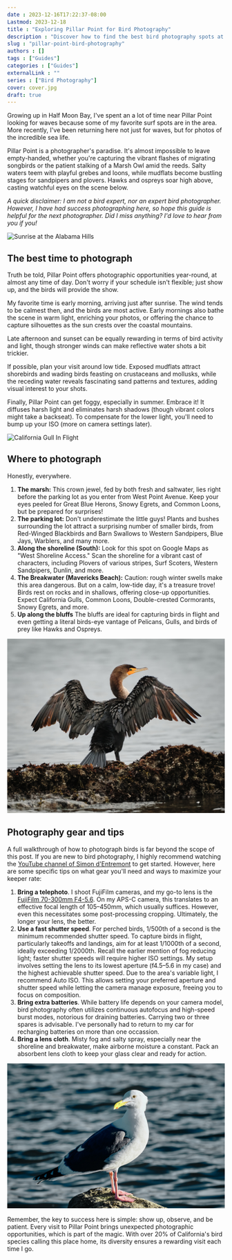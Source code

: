 ```yaml
---
date : 2023-12-16T17:22:37-08:00
Lastmod: 2023-12-18
title : "Exploring Pillar Point for Bird Photography"
description : "Discover how to find the best bird photography spots at Pillar Point, with tips for equipment and timing."
slug : "pillar-point-bird-photography"
authors : []
tags : ["Guides"]
categories : ["Guides"]
externalLink : ""
series : ["Bird Photography"]
cover: cover.jpg
draft: true
---
```


Growing up in Half Moon Bay, I've spent an a lot of time near Pillar Point looking for waves because some of my favorite surf spots are in the area. More recently, I've been returning here not just for waves, but for photos of the incredible sea life.

Pillar Point is a photographer's paradise. It's almost impossible to leave empty-handed, whether you're capturing the vibrant flashes of migrating songbirds or the patient stalking of a Marsh Owl amid the reeds. Salty waters teem with playful grebes and loons, while mudflats become bustling stages for sandpipers and plovers. Hawks and ospreys soar high above, casting watchful eyes on the scene below.

*A quick disclaimer: I am not a bird expert, nor an expert bird photographer. However, I have had success photographing here, so hope this guide is helpful for the next photographer. Did I miss anything? I'd love to hear from you if you!*

![Sunrise at the Alabama Hills](/photos/bird-photography-pillar-point/DSCF6402.jpg "Snowy Egret comes in for a landing")

## The best time to photograph

Truth be told, Pillar Point offers photographic opportunities year-round, at almost any time of day. Don't worry if your schedule isn't flexible; just show up, and the birds will provide the show.

My favorite time is early morning, arriving just after sunrise. The wind tends to be calmest then, and the birds are most active. Early mornings also bathe the scene in warm light, enriching your photos, or offering the chance to capture silhouettes as the sun crests over the coastal mountains.

Late afternoon and sunset can be equally rewarding in terms of bird activity and light, though stronger winds can make reflective water shots a bit trickier.

If possible, plan your visit around low tide. Exposed mudflats attract shorebirds and wading birds feasting on crustaceans and mollusks, while the receding water reveals fascinating sand patterns and textures, adding visual interest to your shots.

Finally, Pillar Point can get foggy, especially in summer. Embrace it! It diffuses harsh light and eliminates harsh shadows (though vibrant colors might take a backseat). To compensate for the lower light, you'll need to bump up your ISO (more on camera settings later).

![California Gull In Flight](/photos/bird-photography-pillar-point/2023-12-10_DSCF6870.jpg "California Gull")

## Where to photograph

Honestly, everywhere.

1. **The marsh:** This crown jewel, fed by both fresh and saltwater, lies right before the parking lot as you enter from West Point Avenue. Keep your eyes peeled for Great Blue Herons, Snowy Egrets, and Common Loons, but be prepared for surprises!
2. **The parking lot:** Don't underestimate the little guys! Plants and bushes surrounding the lot attract a surprising number of smaller birds, from Red-Winged Blackbirds and Barn Swallows to Western Sandpipers, Blue Jays, Warblers, and many more.
3. **Along the shoreline (South):** Look for this spot on Google Maps as "West Shoreline Access." Scan the shoreline for a vibrant cast of characters, including Plovers of various stripes, Surf Scoters, Western Sandpipers, Dunlin, and more.
4. **The Breakwater (Mavericks Beach):** Caution: rough winter swells make this area dangerous. But on a calm, low-tide day, it's a treasure trove! Birds rest on rocks and in shallows, offering close-up opportunities. Expect California Gulls, Common Loons, Double-crested Cormorants, Snowy Egrets, and more.
5. **Up along the bluffs** The bluffs are ideal for capturing birds in flight and even getting a literal birds-eye vantage of Pelicans, Gulls, and birds of prey like Hawks and Ospreys.

![Double-Crested Cormorant](gallery/DSCF6382.jpg "Double-Crested Cormorant facing the morning sun")

## Photography gear and tips

A full walkthrough of how to photograph birds is far beyond the scope of this post. If you are new to bird photography, I highly recommend watching the [YouTube channel of Simon d'Entremont](https://www.youtube.com/@simon_dentremont) to get started. However, here are some specific tips on what gear you'll need and ways to maximize your keeper rate:

1. **Bring a telephoto**. I shoot FujiFilm cameras, and my go-to lens is the [FujiFilm 70-300mm F4-5.6](https://www.amazon.com/Fujinon-XF70-300mmF4-5-6-LM-OIS-WR/dp/B08TMZ59ZW?&_encoding=UTF8&tag=kconragan-20&linkCode=ur2&linkId=3cd182c323769f59703424b8187020b2&camp=1789&creative=9325). On my APS-C camera, this translates to an effective focal length of 105–450mm, which usually suffices. However, even this necessitates some post-processing cropping. Ultimately, the longer your lens, the better.
2. **Use a fast shutter speed**. For perched birds, 1/500th of a second is the minimum recommended shutter speed. To capture birds in flight, particularly takeoffs and landings, aim for at least 1/1000th of a second, ideally exceeding 1/2000th. Recall the earlier mention of fog reducing light; faster shutter speeds will require higher ISO settings. My setup involves setting the lens to its lowest aperture (f4.5–5.6 in my case) and the highest achievable shutter speed. Due to the area's variable light, I recommend Auto ISO. This allows setting your preferred aperture and shutter speed while letting the camera manage exposure, freeing you to focus on composition.
3. **Bring extra batteries**. While battery life depends on your camera model, bird photography often utilizes continuous autofocus and high-speed burst modes, notorious for draining batteries. Carrying two or three spares is advisable. I've personally had to return to my car for recharging batteries on more than one occassion.
4. **Bring a lens cloth**. Misty fog and salty spray, especially near the shoreline and breakwater, make airborne moisture a constant. Pack an absorbent lens cloth to keep your glass clear and ready for action.

![California Gull](gallery/2023-12-09_DSCF6624.jpg "California Gull")

Remember, the key to success here is simple: show up, observe, and be patient. Every visit to Pillar Point brings unexpected photographic opportunities, which is part of the magic. With over 20% of California's bird species calling this place home, its diversity ensures a rewarding visit each time I go.